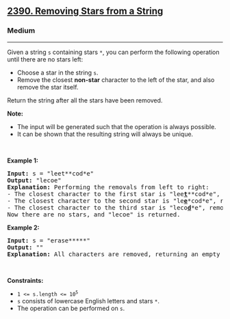 <h2><a href="https://leetcode.com/problems/removing-stars-from-a-string">2390. Removing Stars from a String</a></h2><h3>Medium</h3><hr><p>Given a string <code>s</code> containing stars <code>*</code>, you can perform the following operation until there are no stars left:</p>

<ul>
	<li>Choose a star in the string <code>s</code>.</li>
	<li>Remove the closest <strong>non-star</strong> character to the left of the star, and also remove the star itself.</li>
</ul>

<p>Return the string after all the stars have been removed.</p>

<p><strong>Note:</strong></p>

<ul>
	<li>The input will be generated such that the operation is always possible.</li>
	<li>It can be shown that the resulting string will always be unique.</li>
</ul>

<p>&nbsp;</p>
<p><strong class="example">Example 1:</strong></p>

<pre>
<strong>Input:</strong> s = &quot;leet**cod*e&quot;
<strong>Output:</strong> &quot;lecoe&quot;
<strong>Explanation:</strong> Performing the removals from left to right:
- The closest character to the first star is &quot;lee<strong><u>t</u></strong>**cod*e&quot;, removing &#39;t&#39; leaves &quot;lee*cod*e&quot;.
- The closest character to the second star is &quot;le<strong><u>e</u></strong>*cod*e&quot;, removing &#39;e&#39; leaves &quot;lecod*e&quot;.
- The closest character to the third star is &quot;leco<strong><u>d</u></strong>*e&quot;, removing &#39;d&#39; leaves &quot;lecoe&quot;.
Now there are no stars, and &quot;lecoe&quot; is returned.</pre>

<p><strong class="example">Example 2:</strong></p>

<pre>
<strong>Input:</strong> s = &quot;erase*****&quot;
<strong>Output:</strong> &quot;&quot;
<strong>Explanation:</strong> All characters are removed, returning an empty string.
</pre>

<p>&nbsp;</p>
<p><strong>Constraints:</strong></p>

<ul>
	<li><code>1 &lt;= s.length &lt;= 10<sup>5</sup></code></li>
	<li><code>s</code> consists of lowercase English letters and stars <code>*</code>.</li>
	<li>The operation can be performed on <code>s</code>.</li>
</ul>
